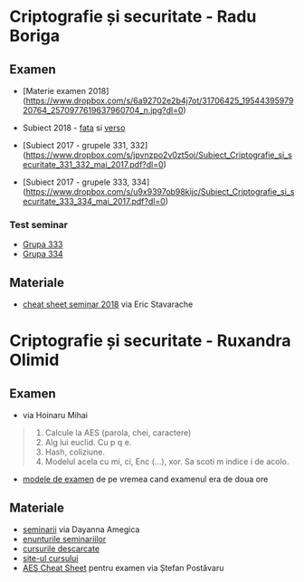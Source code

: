 # Criptografie și securitate - Radu Boriga

## Examen

- [Materie examen 2018] (https://www.dropbox.com/s/6a92702e2b4j7ot/31706425_1954439597920764_2570977619637960704_n.jpg?dl=0)

- Subiect 2018 - [fata](https://www.dropbox.com/s/he0deimt4oauv9y/cripto2018_1.jpg?dl=0) si
[verso](https://www.dropbox.com/s/h1jpzyoda9wbom5/cripto2018_2.jpg?dl=0)

- [Subiect 2017 - grupele 331, 332] (https://www.dropbox.com/s/jpvnzpo2v0zt5oj/Subiect_Criptografie_si_securitate_331_332_mai_2017.pdf?dl=0)
- [Subiect 2017 - grupele 333, 334] (https://www.dropbox.com/s/u9x9397ob98kijc/Subiect_Criptografie_si_securitate_333_334_mai_2017.pdf?dl=0)

### Test seminar

- [Grupa 333](https://www.dropbox.com/s/prhf4htb0u16gg4/test26apr333.pdf?dl=0)
- [Grupa 334](https://www.dropbox.com/s/8iou2k7m6u8ofgb/test24apr334.pdf?dl=0)


## Materiale

- [cheat sheet seminar 2018](https://www.dropbox.com/s/kkcogml0pn1njc0/seminar.pdf?dl=0) via Eric Stavarache


# Criptografie și securitate - Ruxandra Olimid

## Examen

- via Hoinaru Mihai

> 1. Calcule la AES (parola, chei, caractere)
> 2. Alg lui euclid. Cu p q e.
> 3. Hash, coliziune.
> 4. Modelul acela cu mi, ci, Enc (...), xor. Sa scoti m indice i de acolo.

- [modele de examen](https://www.dropbox.com/s/kmridta22rlz0j9/Modele%20examen%20Cripto.zip?dl=0) de pe vremea cand examenul era de doua ore


## Materiale

- [seminarii](https://www.dropbox.com/s/42c8hg3aivjzbj3/Seminarii%20Cripto%20Daya.zip?dl=0) via Dayanna Amegica
- [enunturile seminariilor](https://www.dropbox.com/s/p4jmxcyhtrmy8rq/enuturi_seminarii.zip?dl=0)
- [cursurile descarcate](https://www.dropbox.com/s/x2p2zyitgc1zfjc/cursuri_crypto.zip?dl=0)
- [site-ul cursului](http://ruxandraolimid.weebly.com/cryptography.html)
- [AES Cheat Sheet](https://www.dropbox.com/s/u4zba6qztzmmhzb/aes.docx?dl=0) pentru examen via Ștefan Postăvaru

